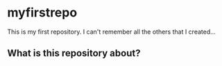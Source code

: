 # myfirstrepo
This is my first repository. I can't remember all the others that I created...

## What is this repository about?
